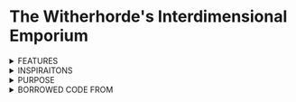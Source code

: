 # The Witherhorde's Interdimensional Emporium
<details>
  <summary>FEATURES</summary>
  
- Multitudes of bosses
- Friend-ship oriented dating-sim experience
- BULLET HELL GO BRRR
- Extremely cheesy storyline
- Art made by: 
  - ___
  - ___
  - ___

</details>
<details>
<summary>INSPIRAITONS</summary>

- Multitudes of bosses
- Friend-ship oriented dating-sim experience
- BULLET HELL GO BRRR
- Extremely cheesy storyline
- Art made by: 
  - ___
  - ___
  - ___
</details>
<details>
<summary>PURPOSE</summary>

- Multitudes of bosses
- Friend-ship oriented dating-sim experience
- BULLET HELL GO BRRR
- Extremely cheesy storyline
- Art made by: 
  - ___
  - ___
  - ___
    
</details>
<details>
<summary>BORROWED CODE FROM</summary>
  
- Multitudes of bosses
- Friend-ship oriented dating-sim experience
- BULLET HELL GO BRRR
- Extremely cheesy storyline
- Art made by: 
  - ___
  - ___
  - ___
</details>
